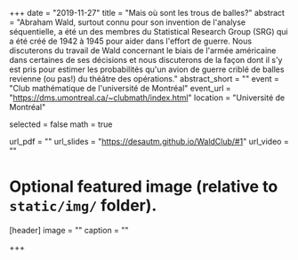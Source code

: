 +++
date = "2019-11-27"
title = "Mais où sont les trous de balles?"
abstract = "Abraham Wald, surtout connu pour son invention de l'analyse séquentielle, a été un des membres du Statistical Research Group (SRG) qui a été créé de 1942 à 1945 pour aider dans l'effort de guerre. Nous discuterons du travail de Wald concernant le biais de l'armée américaine dans certaines de ses décisions et nous discuterons de la façon dont il s'y est pris pour estimer les probabilités qu'un avion de guerre criblé de balles revienne (ou pas!) du théâtre des opérations."
abstract_short = ""
event = "Club mathématique de l'université de Montréal"
event_url = "https://dms.umontreal.ca/~clubmath/index.html"
location = "Université de Montréal"

selected = false
math = true

url_pdf = ""
url_slides = "https://desautm.github.io/WaldClub/#1"
url_video = ""

# Optional featured image (relative to `static/img/` folder).
[header]
image = ""
caption = ""

+++
